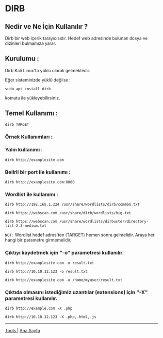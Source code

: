 # DIRB

## Nedir ve Ne İçin Kullanılır ?

Dirb bir web içerik tarayıcısıdır. Hedef web adresinde bulunan dosya ve dizinleri bulmamıza yarar. 

## Kurulumu :

Dirb Kali Linux'ta yüklü olarak gelmektedir.

Eğer sisteminizde yüklü değilse :

    sudo apt install dirb

komutu ile yükleyebilirsiniz.

## Temel Kullanımı :

    dirb TARGET

### Örnek Kullanımları :

### Yalın kullanımı :

    dirb http://examplesite.com

### Belirli bir port ile kullanımı :

    dirb http://examplesite.com:8080

### Wordlist ile kullanımı :

    dirb http://192.168.1.224 /usr/share/wordlists/dirb/common.txt

    dirb https://webscan.com /usr/share/dirb/wordlists/big.txt

    dirb https://webscan.com /usr/share/wordlists/dirbuster/directory-list-2.3-medium.txt

`NOT:` Wordlist hedef adres'ten (TARGET) hemen sonra gelmelidir. Araya her hangi bir parametre girmemelidir.

### Çıktıyı kaydetmek için "-o" parametresi kullanılır.

    dirb http://examplesite.com -o result.txt

    dirb http://10.10.12.123 -o result.txt

    dirb http://examplesite.com -o /home/myuser/result.txt

### Çıktıda olmasını istediğimiz uzantılar (extensions) için "-X" parametresi kullanılır.

    dirb http://example.com -X .php

    dirb http://10.10.12.123 -X .php,.html,.js


---
[ Tools ](../tools.md) | [ Ana Sayfa ](../README.md)
